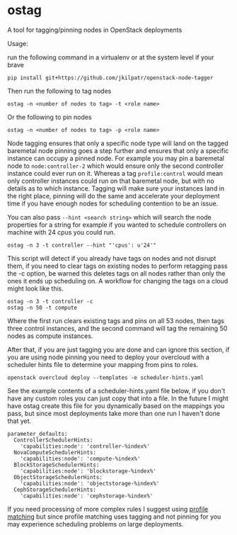# ostag
A tool for tagging/pinning nodes in OpenStack deployments

Usage:

run the following command in a virtualenv or at the system level if your brave

	pip install git+https://github.com/jkilpatr/openstack-node-tagger

Then run the following to tag nodes

 	ostag -n <number of nodes to tag> -t <role name>

Or the following to pin nodes

	ostag -n <number of nodes to tag> -p <role name>

Node tagging ensures that only a specific node type will land on the tagged baremetal node
pinning goes a step further and ensures that only a specific instance can occupy a pinned node.
For example you may pin a baremetal node to `node:controller-2` which would ensure only the second
controller instance could ever run on it. Whereas a tag `profile:control` would mean only controller
instances could run on that baremetal node, but with no details as to which instance. Tagging will
make sure your instances land in the right place, pinning will do the same and accelerate your deployment
time if you have enough nodes for scheduling contention to be an issue.

You can also pass `--hint <search string>` which will search the node properties for a string
for example if you wanted to schedule controllers on machine with 24 cpus you could run.

	ostag -n 3 -t controller --hint "'cpus': u'24'"

This script will detect if you already have tags on nodes and not disrupt them, if you need to clear
tags on existing nodes to perform retagging pass the -c option, be warned this deletes tags on all nodes
rather than only the ones it ends up scheduling on. A workflow for changing the tags on a cloud might look
like this.

	ostag -n 3 -t controller -c
	ostag -n 50 -t compute

Where the first run clears existing tags and pins on all 53 nodes, then tags three control instances, and
the second command will tag the remaining 50 nodes as compute instances.

After that, if you are just tagging you are done and can ignore this section, if you are using node pinning you need
to deploy your overcloud with a scheduler hints file to determine your mapping from pins to roles.

	openstack overcloud deploy --templates -e scheduler-hints.yaml

See the example contents of a scheduler-hints.yaml file below, if you don't have any custom roles you can just copy
that into a file. In the future I might have ostag create this file for you dynamically based on the mappings you
pass, but since most deployments take more than one run I haven't done that yet.

	parameter_defaults:
	  ControllerSchedulerHints:
	    'capabilities:node': 'controller-%index%'
	  NovaComputeSchedulerHints:
	    'capabilities:node': 'compute-%index%'
	  BlockStorageSchedulerHints:
	    'capabilities:node': 'blockstorage-%index%'
	  ObjectStorageSchedulerHints:
	    'capabilities:node': 'objectstorage-%index%'
	  CephStorageSchedulerHints:
	    'capabilities:node': 'cephstorage-%index%'

If you need processing of more complex rules I suggest using [profile matching](https://docs.openstack.org/developer/tripleo-docs/advanced_deployment/profile_matching.html) but since profile matching uses tagging and not pinning for
you may experience scheduling problems on large deployments.

